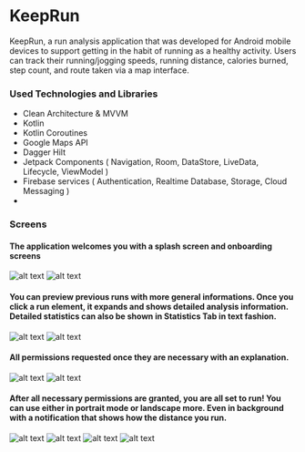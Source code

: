 # KeepRun
KeepRun, a run analysis application that was developed for Android mobile devices to support getting in the habit of running as a healthy activity. Users can track their running/jogging speeds, running distance, calories burned, step count, and route taken via a map interface.

### Used Technologies and Libraries
* Clean Architecture & MVVM
* Kotlin
* Kotlin Coroutines
* Google Maps API
* Dagger Hilt
* Jetpack Components ( Navigation, Room, DataStore, LiveData, Lifecycle, ViewModel )
* Firebase services ( Authentication, Realtime Database, Storage, Cloud Messaging )
* 
### Screens

#### The application welcomes you with a splash screen and onboarding screens
![alt text](https://github.com/ferecgithub/KeepRun/tree/master/assets/section1_1.png)
![alt text](https://github.com/ferecgithub/KeepRun/tree/master/assets/section1_2.png)

#### You can preview previous runs with more general informations. Once you click a run element, it expands and shows detailed analysis information. Detailed statistics can also be shown in Statistics Tab in text fashion.
![alt text](https://github.com/ferecgithub/KeepRun/tree/master/assets/section2_1.png)
![alt text](https://github.com/ferecgithub/KeepRun/tree/master/assets/section2_2.png)

#### All permissions requested once they are necessary with an explanation.
![alt text](https://github.com/ferecgithub/KeepRun/tree/master/assets/section3_1.png)
![alt text](https://github.com/ferecgithub/KeepRun/tree/master/assets/section3_2.png)

#### After all necessary permissions are granted, you are all set to run! You can use either in portrait mode or landscape more. Even in background with a notification that shows how the distance you run.
![alt text](https://github.com/ferecgithub/KeepRun/tree/master/assets/section4_1.png)
![alt text](https://github.com/ferecgithub/KeepRun/tree/master/assets/section4_2.png)
![alt text](https://github.com/ferecgithub/KeepRun/tree/master/assets/section4_3.png)
![alt text](https://github.com/ferecgithub/KeepRun/tree/master/assets/section4_4.png)
